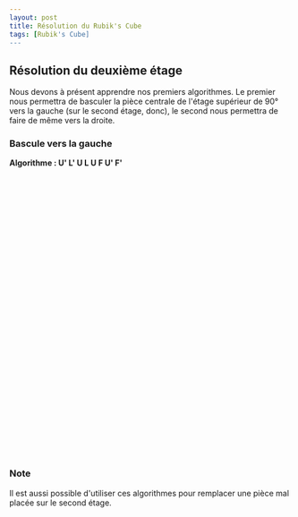 ```yaml
---
layout: post
title: Résolution du Rubik's Cube
tags: [Rubik's Cube]
---
```


<script src="/js/AnimCube3.js"></script>

## Résolution du deuxième étage

Nous devons à présent apprendre nos premiers algorithmes. Le premier nous permettra de basculer la pièce centrale de l'étage supérieur de 90° vers la gauche (sur le second étage, donc), le second nous permettra de faire de même vers la droite.

### Bascule vers la gauche

**Algorithme : U' L' U L U F U' F'**

<div style="width: 500px; height: 500px">
<script>
AnimCube3("bgcolor=ffffff&buttonheight=25&facelets=*b**y****wwwwwwwww**oooo**o**r*rr**r****b*bbb**g*gg**g&position=lldd&move=U' L' U L U F U' F'&speed=20");
</script>
</div>

### Note

Il est aussi possible d'utiliser ces algorithmes pour remplacer une pièce mal placée sur le second étage.
